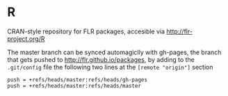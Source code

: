R
========

CRAN-style repository for FLR packages, accesible via <http://flr-project.org/R>

The master branch can be synced automagiclly with gh-pages, the branch that gets pushed to <http://flr.github.io/packages>, by adding to the `.git/config` file the following two lines at the `[remote "origin"]` section

	push = +refs/heads/master:refs/heads/gh-pages
	push = +refs/heads/master:refs/heads/master

